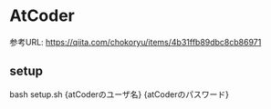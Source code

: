 # AtCoder
参考URL: https://qiita.com/chokoryu/items/4b31ffb89dbc8cb86971

## setup
bash setup.sh {atCoderのユーザ名} {atCoderのパスワード}